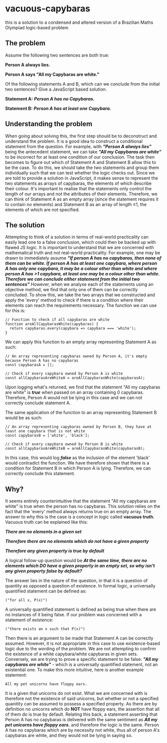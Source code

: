 # vacuous-capybaras

this is a solution to a condensed and altered version of a Brazilian Maths Olympiad logic-based problem

## The problem
Assume the following two sentences are both true:

**Person A always lies.**

**Person A says "All my Capybaras are white."**

Of the following statements A and B, which can we conclude from the initial two sentences? Give a JavaScript based solution.

 <b>Statement A:</b> 
  ***Person A has no Capybaras.***
  
 <b>Statement B:</b>
  ***Person A has at least one Capybara.***
  
## Understanding the problem 
When going about solving this, the first step should be to deconstruct and understand the problem. It is a good idea to construct a conditional statement from the question. For example, with ***"Person A always lies"*** being the antecedent statement, we can take ***"All my Capybaras are white"*** to be incorrect for at least one condition of our conclusion. The task then becomes to figure out which of Statement A and Statement B allow this to be the case. To do this, we should take the two statements and group them individually such that we can test whether the logic checks out. Since we are told to provide a solution in JavaScript, it makes sense to represent the two statements as arrays of capybaras, the elements of which describe their colour. It's important to realise that the statements only control the length of our arrays and not the attributes of their elements.
Therefore, we can think of Statement A as an empty array (since the statement requires it to contain no elements) and Statement B as an array of length ≥1, the elements of which are not specified.

## The solution
Attempting to think of a solution in terms of real-world practicality can easily lead one to a false conclusion, which could then be backed up with flawed JS logic. It is important to understand that we are concerned with mathematical truth and not real-world practicality. For example, one may be drawn to immediately assume ***"If person A has no capybaras, then none of them can be white. If person A has at least one capybara, where person A has only one capybara, it may be a colour other than white and where person A has >1 capybara, at least one may be a colour other than white. Therefore we can conclude either statement from the initial two sentences"*** However, when we analyse each of the statements using an objective method, we find that only one of them can be correctly concluded. To show this, we take the two arrays that we constructed and apply the 'every' method to check if there is a condition where their elements can reach the requirements necessary. The function we can use for this is:

```
// Function to check if all capybaras are white
function areAllCapybarasWhite(capybaras) {
  return capybaras.every(capybara => capybara === 'white');
}
```

We can apply this function to an empty array representing Statement A as such: 

```
// An array representing capybaras owned by Person A, it's empty because Person A has no capybaras
const capybarasA = [];

// Check if every capybara owned by Person A is white
const allCapybarasAreWhiteA = areAllCapybarasWhite(capybarasA);
```

Upon logging what's returned, we find that the statement "All my capybaras are white" is ***true*** when passed on an array containing 0 capybaras. Therefore, Person A would not be lying in this case and we can not correctly conclude statement A. 

The same application of the function to an array representing Statement B would be as such:

```
// An array representing capybaras owned by Person B, they have at least one capybara that is not white
const capybarasB = ['white', 'black'];

// Check if every capybara owned by Person B is white
const allCapybarasAreWhiteB = areAllCapybarasWhite(capybarasB);
```

In this case, this would log ***false*** as the inclusion of the element 'black' would contradict the function. We have therefore shown that there is a condition for Statement B in which Person A is lying. Therefore, we can correctly conclude this statement.

## Why?

It seems entirely counterintuitive that the statement "All my capybaras are white" is true when the person has no capybaras. This solution relies on the fact that the 'every' method always returns true on an empty array. The answer to why this is the case is a concept in logic called **vacuous truth**. Vacuous truth can be explained like this: 


***There are no elements in a given set***

 ***Therefore there are no elements which do not have a given property***
 
  ***Therefore any given property is true by default***
  
  A logical follow-up question would be ***At the same time, there are no elements which DO have a given property in an empty set, so why isn't any given property false by default?***
  
  The answer lies in the nature of the question, in that it is a question of quantity as opposed a question of existence. In formal logic, a universally quantified statement can be defined as: 

`("for all x, P(x)")`

A universally quantified statement is defined as being true when there are no instances of it being false. 
If our problem was concerned with a statement of existence: 

`("there exists an x such that P(x)")`

Then there is an argument to be made that Statement A can be correctly assumed. However, it is not appropriate in this case to use existence-based logic due to the wording of the problem. We are not attempting to confirm the existence of a white capybara/white capybaras in given sets. Conversely, we are trying to prove a specific statement to be false: ***"All my capybaras are white"*** - which is a universally quantified statement, not an existential one. To make this more intuitive, here is another example statement: 

`All my pet unicorns have floppy ears.`

It is a given that unicorns do not exist. What we are concerned with is therefore not the existence of said unicorns, but whether or not a specified quanitity can be assumed to possess a specified property. As there are by definition no unicorns which do **NOT** have floppy ears, the assertion that all of them do is true by default. Relating this back, a statement asserting that Person A has no capybaras is delivered with the same sentiment as ***All my pet unicorns have floppy ears.*** and therefore the logic is the same. Person A has no capybaras which are by necessity not white, thus all of person A's capybaras are white, and they would not be lying in saying so.
